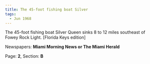 ```yaml
---  
title: The 45-foot fishing boat Silver  
tags:  
  - Jun 1968  
---  
```

  
The 45-foot fishing boat Silver Queen sinks 8 to 12 miles southeast of Fowey Rock Light. [Florida Keys edition]  
  
Newspapers: **Miami Morning News or The Miami Herald**  
  
Page: **2**, Section: **B** 
